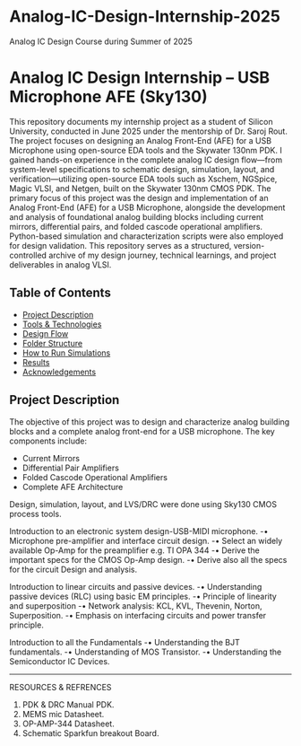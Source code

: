 # Analog-IC-Design-Internship-2025
Analog IC Design Course during Summer of 2025
# Analog IC Design Internship – USB Microphone AFE (Sky130)
This repository documents my internship project as a student of Silicon University, conducted in June 2025 under the mentorship of Dr. Saroj Rout. The project focuses on designing an Analog Front-End (AFE) for a USB Microphone using open-source EDA tools and the Skywater 130nm PDK. I gained hands-on experience in the complete analog IC design flow—from system-level specifications to schematic design, simulation, layout, and verification—utilizing open-source EDA tools such as Xschem, NGSpice, Magic VLSI, and Netgen, built on the Skywater 130nm CMOS PDK.
The primary focus of this project was the design and implementation of an Analog Front-End (AFE) for a USB Microphone, alongside the development and analysis of foundational analog building blocks including current mirrors, differential pairs, and folded cascode operational amplifiers. Python-based simulation and characterization scripts were also employed for design validation.
This repository serves as a structured, version-controlled archive of my design journey, technical learnings, and project deliverables in analog VLSI.

## Table of Contents
- [Project Description](#project-description)
- [Tools & Technologies](#tools--technologies)
- [Design Flow](#design-flow)
- [Folder Structure](#folder-structure)
- [How to Run Simulations](#how-to-run-simulations)
- [Results](#results)
- [Acknowledgements](#acknowledgements)

## Project Description

The objective of this project was to design and characterize analog building blocks and a complete analog front-end for a USB microphone. The key components include:

- Current Mirrors
- Differential Pair Amplifiers
- Folded Cascode Operational Amplifiers
- Complete AFE Architecture

Design, simulation, layout, and LVS/DRC were done using Sky130 CMOS process tools.

Introduction to an electronic system design-USB-MIDI microphone.
-•	Microphone pre-amplifier and interface circuit design.
-•	Select an widely available Op-Amp for the preamplifier e.g. TI OPA 344
-•	Derive the important specs for the CMOS Op-Amp design.
-•	Derive also all the specs for the circuit Design and analysis.

Introduction to linear circuits and passive devices.
-•	Understanding passive devices (RLC) using basic EM principles.
-•	Principle of linearity and superposition
-•	Network analysis: KCL, KVL, Thevenin, Norton, Superposition.
-•	Emphasis on interfacing circuits and power transfer principle.

Introduction to all the Fundamentals
-•	Understanding the BJT fundamentals.
-•	Understanding of MOS Transistor.
-•	Understanding the Semiconductor IC Devices.
________________________________________
RESOURCES & REFRENCES
1.	PDK & DRC Manual PDK.
2.	MEMS mic Datasheet.
3.	OP-AMP-344 Datasheet.
4.	Schematic Sparkfun breakout Board.



